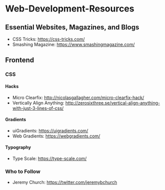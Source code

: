 # Web-Development-Resources

## Essential Websites, Magazines, and Blogs
- CSS Tricks: https://css-tricks.com/
- Smashing Magazine: https://www.smashingmagazine.com/

## Frontend

### CSS

#### Hacks
- Micro Clearfix: http://nicolasgallagher.com/micro-clearfix-hack/
- Vertically Align Anything: http://zerosixthree.se/vertical-align-anything-with-just-3-lines-of-css/

#### Gradients
- uiGradients: https://uigradients.com/
- Web Gradients: https://webgradients.com/

#### Typography
- Type Scale: https://type-scale.com/

### Who to Follow
- Jeremy Church: https://twitter.com/jeremybchurch
